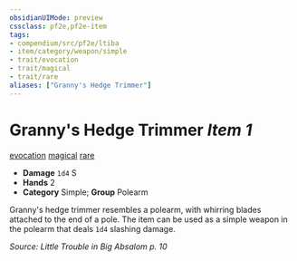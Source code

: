 ```yaml
---
obsidianUIMode: preview
cssclass: pf2e,pf2e-item
tags:
- compendium/src/pf2e/ltiba
- item/category/weapon/simple
- trait/evocation
- trait/magical
- trait/rare
aliases: ["Granny's Hedge Trimmer"]
---
```

# Granny's Hedge Trimmer *Item 1*  
[evocation](../../../rules/traits/evocation.md)  [magical](../../../rules/traits/magical.md)  [rare](../../../rules/traits/rare.md)  

- **Damage** `1d4` S
- **Hands** 2
- **Category** Simple; **Group** Polearm 

Granny's hedge trimmer resembles a polearm, with whirring blades attached to the end of a pole. The item can be used as a simple weapon in the polearm that deals `1d4` slashing damage.

*Source: Little Trouble in Big Absalom p. 10*